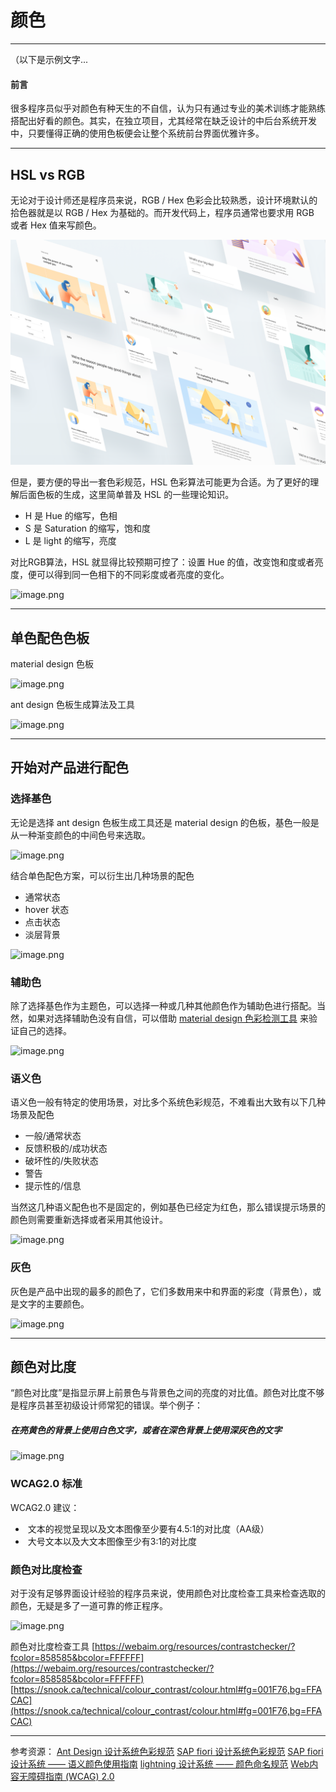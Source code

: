 # 颜色
------

（以下是示例文字...

#### 前言
很多程序员似乎对颜色有种天生的不自信，认为只有通过专业的美术训练才能熟练搭配出好看的颜色。其实，在独立项目，尤其经常在缺乏设计的中后台系统开发中，只要懂得正确的使用色板便会让整个系统前台界面优雅许多。



---



## HSL vs RGB
无论对于设计师还是程序员来说，RGB / Hex 色彩会比较熟悉，设计环境默认的拾色器就是以 RGB / Hex 为基础的。而开发代码上，程序员通常也要求用 RGB  或者 Hex 值来写颜色。

![An image](./images/77c63b68257851.5b56e1cbf18cc.png)


但是，要方便的导出一套色彩规范，HSL 色彩算法可能更为合适。为了更好的理解后面色板的生成，这里简单普及 HSL 的一些理论知识。

- H 是 Hue 的缩写，色相
- S 是 Saturation 的缩写，饱和度
- L 是 light 的缩写，亮度

对比RGB算法，HSL 就显得比较预期可控了：设置 Hue 的值，改变饱和度或者亮度，便可以得到同一色相下的不同彩度或者亮度的变化。


![image.png](https://cdn.nlark.com/yuque/0/2019/png/353332/1558497250966-4332b96a-9dc5-464f-b1fd-598960b41277.png#align=left&display=inline&height=599&name=image.png&originHeight=1198&originWidth=2278&size=99580&status=done&style=none&width=1139)





---



## 单色配色色板




material design 色板


![image.png](https://cdn.nlark.com/yuque/0/2019/png/353332/1558497295275-b189eb7a-52b5-4dd5-84a1-8f54c9c6af82.png#align=left&display=inline&height=1147&name=image.png&originHeight=2294&originWidth=3340&size=420290&status=done&width=1670)


ant design 色板生成算法及工具


![image.png](https://cdn.nlark.com/yuque/0/2019/png/353332/1558497331370-1624fec9-47d2-4ae0-a5b3-9437c07fecf2.png#align=left&display=inline&height=124&name=image.png&originHeight=248&originWidth=1974&size=59643&status=done&style=none&width=987)

---



## 开始对产品进行配色
### 选择基色
无论是选择 ant design 色板生成工具还是 material design 的色板，基色一般是从一种渐变颜色的中间色号来选取。


![image.png](https://cdn.nlark.com/yuque/0/2019/png/353332/1558497354043-02196b57-e340-495c-b796-5a32be23ea58.png#align=left&display=inline&height=324&name=image.png&originHeight=324&originWidth=183&size=3297&status=done&style=none&width=183)


结合单色配色方案，可以衍生出几种场景的配色

- 通常状态
- hover 状态
- 点击状态
- 淡层背景



![image.png](https://cdn.nlark.com/yuque/0/2019/png/353332/1558497383861-2e4c9772-6af1-46b0-80e1-ae46d574801b.png#align=left&display=inline&height=225&name=image.png&originHeight=300&originWidth=292&size=9209&status=done&style=none&width=219)


### 辅助色
除了选择基色作为主题色，可以选择一种或几种其他颜色作为辅助色进行搭配。当然，如果对选择辅助色没有自信，可以借助 [material design 色彩检测工具](https://material.io/tools/color/#!/?view.left=0&view.right=0&primary.color=303F9F&secondary.color=4DD0E1) 来验证自己的选择。


![image.png](https://cdn.nlark.com/yuque/0/2019/png/353332/1558497407210-8cc373f6-ae3d-495d-9f3b-313e4f9e6193.png#align=left&display=inline&height=331&name=image.png&originHeight=331&originWidth=190&size=3293&status=done&style=none&width=190)


### 语义色
语义色一般有特定的使用场景，对比多个系统色彩规范，不难看出大致有以下几种场景及配色


- 一般/通常状态
- 反馈积极的/成功状态 
- 破坏性的/失败状态
- 警告
- 提示性的/信息





当然这几种语义配色也不是固定的，例如基色已经定为红色，那么错误提示场景的颜色则需要重新选择或者采用其他设计。


![image.png](https://cdn.nlark.com/yuque/0/2019/png/353332/1558497473063-05242d7f-c78c-47fa-a812-0218d600941f.png#align=left&display=inline&height=456&name=image.png&originHeight=912&originWidth=1598&size=137589&status=done&style=none&width=799)






### 灰色


灰色是产品中出现的最多的颜色了，它们多数用来中和界面的彩度（背景色），或是文字的主要颜色。


![image.png](https://cdn.nlark.com/yuque/0/2019/png/353332/1558497505131-dd7e5cf6-bd47-44b0-8825-7446fe1dd22f.png#align=left&display=inline&height=119&name=image.png&originHeight=238&originWidth=2410&size=54984&status=done&style=none&width=1205)

---



## 颜色对比度


“颜色对比度”是指显示屏上前景色与背景色之间的亮度的对比值。颜色对比度不够是程序员甚至初级设计师常犯的错误。举个例子：
##### **在亮黄色的背景上使用白色文字，或者在深色背景上使用深灰色的文字**
![image.png](https://cdn.nlark.com/yuque/0/2019/png/353332/1558497526547-347c8127-5cc0-4de7-ba42-7324f50e7dff.png#align=left&display=inline&height=377&name=image.png&originHeight=754&originWidth=1528&size=56159&status=done&style=none&width=764)
### WCAG2.0 标准
WCAG2.0 建议：


-  文本的视觉呈现以及文本图像至少要有4.5:1的对比度（AA级）
-  大号文本以及大文本图像至少有3:1的对比度



### 颜色对比度检查


对于没有足够界面设计经验的程序员来说，使用颜色对比度检查工具来检查选取的颜色，无疑是多了一道可靠的修正程序。


![image.png](https://cdn.nlark.com/yuque/0/2019/png/353332/1558497544722-253d88a5-8d66-4d07-972a-245ee1f5dc82.png#align=left&display=inline&height=426&name=image.png&originHeight=852&originWidth=2024&size=105445&status=done&style=none&width=1012)


颜色对比度检查工具
[https://webaim.org/resources/contrastchecker/?fcolor=858585&bcolor=FFFFFF](https://webaim.org/resources/contrastchecker/?fcolor=858585&bcolor=FFFFFF)
[https://snook.ca/technical/colour_contrast/colour.html#fg=001F76,bg=FFACAC](https://snook.ca/technical/colour_contrast/colour.html#fg=001F76,bg=FFACAC)





---



参考资源：
[Ant Design 设计系统色彩规范](https://ant.design/docs/spec/colors-cn)
[SAP fiori 设计系统色彩规范](https://experience.sap.com/fiori-design-web/colors/)
[SAP fiori 设计系统 —— 语义颜色使用指南](https://experience.sap.com/fiori-design-web/how-to-use-semantic-colors/)
[lightning 设计系统 —— 颜色命名规范](https://www.lightningdesignsystem.com/design-tokens/#category-color)
[Web内容无障碍指南 (WCAG) 2.0](https://www.w3.org/Translations/WCAG20-zh/)


